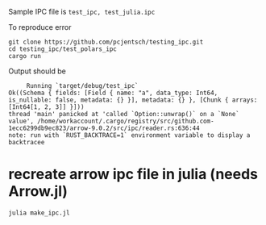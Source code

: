 Sample IPC file is `test_ipc, test_julia.ipc`

To reproduce error

```
git clone https://github.com/pcjentsch/testing_ipc.git
cd testing_ipc/test_polars_ipc
cargo run
```

Output should be
```
     Running `target/debug/test_ipc`
Ok((Schema { fields: [Field { name: "a", data_type: Int64, is_nullable: false, metadata: {} }], metadata: {} }, [Chunk { arrays: [Int64[1, 2, 3]] }]))
thread 'main' panicked at 'called `Option::unwrap()` on a `None` value', /home/workaccount/.cargo/registry/src/github.com-1ecc6299db9ec823/arrow-9.0.2/src/ipc/reader.rs:636:44
note: run with `RUST_BACKTRACE=1` environment variable to display a backtracee
```

# recreate arrow ipc file in julia (needs Arrow.jl)
```
julia make_ipc.jl
```
